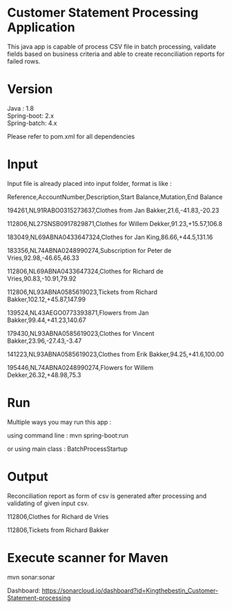 # Customer Statement Processing Application

This java app is capable of process CSV file in batch processing, validate fields based on business criteria and able to create reconciliation reports for failed rows. 


# Version

Java : 1.8  
Spring-boot: 2.x  
Spring-batch: 4.x  

Please refer to pom.xml for all dependencies 

# Input

Input file is already placed into input folder, format is like :

Reference,AccountNumber,Description,Start Balance,Mutation,End Balance

194261,NL91RABO0315273637,Clothes from Jan Bakker,21.6,-41.83,-20.23

112806,NL27SNSB0917829871,Clothes for Willem Dekker,91.23,+15.57,106.8

183049,NL69ABNA0433647324,Clothes for Jan King,86.66,+44.5,131.16

183356,NL74ABNA0248990274,Subscription for Peter de Vries,92.98,-46.65,46.33

112806,NL69ABNA0433647324,Clothes for Richard de Vries,90.83,-10.91,79.92

112806,NL93ABNA0585619023,Tickets from Richard Bakker,102.12,+45.87,147.99

139524,NL43AEGO0773393871,Flowers from Jan Bakker,99.44,+41.23,140.67

179430,NL93ABNA0585619023,Clothes for Vincent Bakker,23.96,-27.43,-3.47

141223,NL93ABNA0585619023,Clothes from Erik Bakker,94.25,+41.6,100.00

195446,NL74ABNA0248990274,Flowers for Willem Dekker,26.32,+48.98,75.3

# Run
Multiple ways you may run this app :

using command line : mvn spring-boot:run

or using main class : BatchProcessStartup

# Output
Reconciliation report as form of csv is generated after processing and validating of given input csv.

112806,Clothes for Richard de Vries

112806,Tickets from Richard Bakker

# Execute scanner for Maven
mvn sonar:sonar

Dashboard: https://sonarcloud.io/dashboard?id=Kingthebestin_Customer-Statement-processing